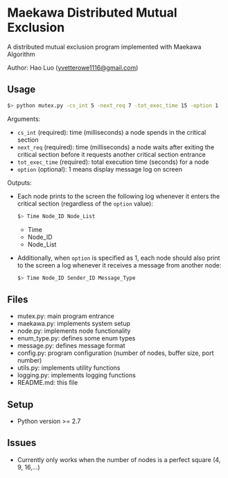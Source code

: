 Maekawa Distributed Mutual Exclusion
====================================
A distributed mutual exclusion program implemented with Maekawa Algorithm

Author: Hao Luo (yvetterowe1116@gmail.com)

Usage
-----
```bash
$> python mutex.py -cs_int 5 -next_req 7 -tot_exec_time 15 -option 1
```

Arguments:
* `cs_int` (required): time (milliseconds) a node spends in the critical section
* `next_req` (required): time (milliseconds) a node waits after exiting the critical section before it requests another critical section entrance
* `tot_exec_time` (required): total execution time (seconds) for a node
* `option` (optional): 1 means display message log on screen

Outputs:
* Each node prints to the screen the following log whenever it enters the critical section (regardless of the `option` value):
	
	```bash
	$> Time Node_ID Node_List
	```
	* Time
	* Node_ID
	* Node_List
	
* Additionally, when `option` is specified as 1, each node should also print to the screen a log whenever it receives a message from another node:
	
	```bash
	$> Time Node_ID Sender_ID Message_Type
	```

Files
-----
* mutex.py: main program entrance
* maekawa.py: implements system setup
* node.py: implements node functionality
* enum_type.py: defines some enum types
* message.py: defines message format 
* config.py: program configuration (number of nodes, buffer size, port number)
* utils.py: implements utility functions
* logging.py: implements logging functions
* README.md: this file

Setup
-----
* Python version >= 2.7

Issues
-----
* Currently only works when the number of nodes is a perfect square (4, 9, 16,...)
